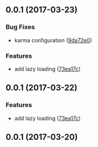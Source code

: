 <a name="0.0.1"></a>
## 0.0.1 (2017-03-23)


### Bug Fixes

* karma configuration ([9da72e0](https://github.com/nzick/angular4-webpack-seed/commit/9da72e0))


### Features

* add lazy loading ([73ea17c](https://github.com/nzick/angular4-webpack-seed/commit/73ea17c))



<a name="0.0.1"></a>
## 0.0.1 (2017-03-22)


### Features

* add lazy loading ([73ea17c](https://github.com/nzick/angular4-webpack-seed/commit/73ea17c))



<a name="0.0.1"></a>
## 0.0.1 (2017-03-20)



